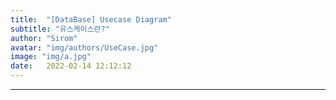 ```yaml
---
title:  "[DataBase] Usecase Diagram"
subtitle: "유스케이스란?"
author: "Sirom"
avatar: "img/authors/UseCase.jpg"
image: "img/a.jpg"
date:   2022-02-14 12:12:12
---
```

***

